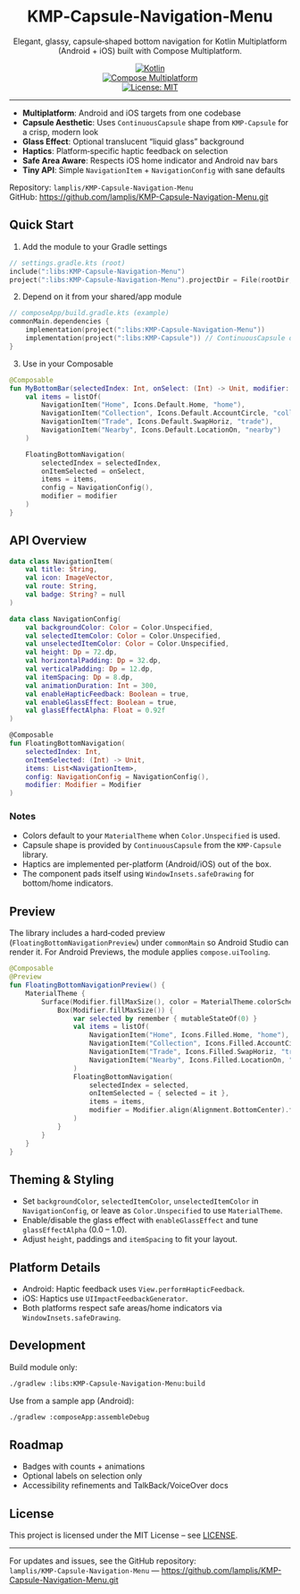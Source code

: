 <div align="center">

# KMP‑Capsule‑Navigation‑Menu

Elegant, glassy, capsule‑shaped bottom navigation for Kotlin Multiplatform (Android + iOS) built with Compose Multiplatform.

[![Kotlin](https://img.shields.io/badge/kotlin-2.x-blue.svg)](https://kotlinlang.org/)  
[![Compose Multiplatform](https://img.shields.io/badge/compose-multiplatform-1.7%2B-green.svg)](https://www.jetbrains.com/lp/compose-multiplatform/)  
[![License: MIT](https://img.shields.io/badge/License-MIT-yellow.svg)](./LICENSE)

</div>

---

- **Multiplatform**: Android and iOS targets from one codebase
- **Capsule Aesthetic**: Uses `ContinuousCapsule` shape from `KMP‑Capsule` for a crisp, modern look
- **Glass Effect**: Optional translucent “liquid glass” background
- **Haptics**: Platform‑specific haptic feedback on selection
- **Safe Area Aware**: Respects iOS home indicator and Android nav bars
- **Tiny API**: Simple `NavigationItem` + `NavigationConfig` with sane defaults

Repository: `lamplis/KMP-Capsule-Navigation-Menu`  
GitHub: https://github.com/lamplis/KMP-Capsule-Navigation-Menu.git

## Quick Start

1) Add the module to your Gradle settings

```kotlin
// settings.gradle.kts (root)
include(":libs:KMP-Capsule-Navigation-Menu")
project(":libs:KMP-Capsule-Navigation-Menu").projectDir = File(rootDir, "libs/KMP-Capsule-Navigation-Menu")
```

2) Depend on it from your shared/app module

```kotlin
// composeApp/build.gradle.kts (example)
commonMain.dependencies {
    implementation(project(":libs:KMP-Capsule-Navigation-Menu"))
    implementation(project(":libs:KMP-Capsule")) // ContinuousCapsule dependency
}
```

3) Use in your Composable

```kotlin
@Composable
fun MyBottomBar(selectedIndex: Int, onSelect: (Int) -> Unit, modifier: Modifier = Modifier) {
    val items = listOf(
        NavigationItem("Home", Icons.Default.Home, "home"),
        NavigationItem("Collection", Icons.Default.AccountCircle, "collection", badge = "3"),
        NavigationItem("Trade", Icons.Default.SwapHoriz, "trade"),
        NavigationItem("Nearby", Icons.Default.LocationOn, "nearby")
    )

    FloatingBottomNavigation(
        selectedIndex = selectedIndex,
        onItemSelected = onSelect,
        items = items,
        config = NavigationConfig(),
        modifier = modifier
    )
}
```

## API Overview

```kotlin
data class NavigationItem(
    val title: String,
    val icon: ImageVector,
    val route: String,
    val badge: String? = null
)

data class NavigationConfig(
    val backgroundColor: Color = Color.Unspecified,
    val selectedItemColor: Color = Color.Unspecified,
    val unselectedItemColor: Color = Color.Unspecified,
    val height: Dp = 72.dp,
    val horizontalPadding: Dp = 32.dp,
    val verticalPadding: Dp = 12.dp,
    val itemSpacing: Dp = 8.dp,
    val animationDuration: Int = 300,
    val enableHapticFeedback: Boolean = true,
    val enableGlassEffect: Boolean = true,
    val glassEffectAlpha: Float = 0.92f
)

@Composable
fun FloatingBottomNavigation(
    selectedIndex: Int,
    onItemSelected: (Int) -> Unit,
    items: List<NavigationItem>,
    config: NavigationConfig = NavigationConfig(),
    modifier: Modifier = Modifier
)
```

### Notes
- Colors default to your `MaterialTheme` when `Color.Unspecified` is used.
- Capsule shape is provided by `ContinuousCapsule` from the `KMP‑Capsule` library.
- Haptics are implemented per-platform (Android/iOS) out of the box.
- The component pads itself using `WindowInsets.safeDrawing` for bottom/home indicators.

## Preview

The library includes a hard‑coded preview (`FloatingBottomNavigationPreview`) under `commonMain` so Android Studio can render it. For Android Previews, the module applies `compose.uiTooling`.

```kotlin
@Composable
@Preview
fun FloatingBottomNavigationPreview() {
    MaterialTheme {
        Surface(Modifier.fillMaxSize(), color = MaterialTheme.colorScheme.primary) {
            Box(Modifier.fillMaxSize()) {
                var selected by remember { mutableStateOf(0) }
                val items = listOf(
                    NavigationItem("Home", Icons.Filled.Home, "home"),
                    NavigationItem("Collection", Icons.Filled.AccountCircle, "collection", badge = "3"),
                    NavigationItem("Trade", Icons.Filled.SwapHoriz, "trade"),
                    NavigationItem("Nearby", Icons.Filled.LocationOn, "nearby")
                )
                FloatingBottomNavigation(
                    selectedIndex = selected,
                    onItemSelected = { selected = it },
                    items = items,
                    modifier = Modifier.align(Alignment.BottomCenter).fillMaxWidth()
                )
            }
        }
    }
}
```

## Theming & Styling

- Set `backgroundColor`, `selectedItemColor`, `unselectedItemColor` in `NavigationConfig`, or leave as `Color.Unspecified` to use `MaterialTheme`.
- Enable/disable the glass effect with `enableGlassEffect` and tune `glassEffectAlpha` (0.0 – 1.0).
- Adjust `height`, paddings and `itemSpacing` to fit your layout.

## Platform Details

- Android: Haptic feedback uses `View.performHapticFeedback`.
- iOS: Haptics use `UIImpactFeedbackGenerator`.
- Both platforms respect safe areas/home indicators via `WindowInsets.safeDrawing`.

## Development

Build module only:

```bash
./gradlew :libs:KMP-Capsule-Navigation-Menu:build
```

Use from a sample app (Android):

```bash
./gradlew :composeApp:assembleDebug
```

## Roadmap

- Badges with counts + animations
- Optional labels on selection only
- Accessibility refinements and TalkBack/VoiceOver docs

## License

This project is licensed under the MIT License – see [LICENSE](./LICENSE).

---

For updates and issues, see the GitHub repository:  
`lamplis/KMP-Capsule-Navigation-Menu` — https://github.com/lamplis/KMP-Capsule-Navigation-Menu.git
